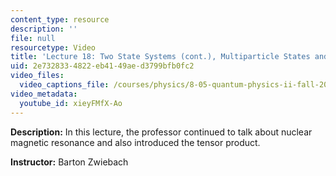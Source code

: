```yaml
---
content_type: resource
description: ''
file: null
resourcetype: Video
title: 'Lecture 18: Two State Systems (cont.), Multiparticle States and Tensor Products'
uid: 2e732833-4822-eb41-49ae-d3799bfb0fc2
video_files:
  video_captions_file: /courses/physics/8-05-quantum-physics-ii-fall-2013/video-lectures/lecture-18-two-state-systems-cont.-multiparticle-states-and-tensor-products/xieyFMfX-Ao.vtt
video_metadata:
  youtube_id: xieyFMfX-Ao
---
```


**Description:** In this lecture, the professor continued to talk about nuclear magnetic resonance and also introduced the tensor product.

**Instructor:** Barton Zwiebach
